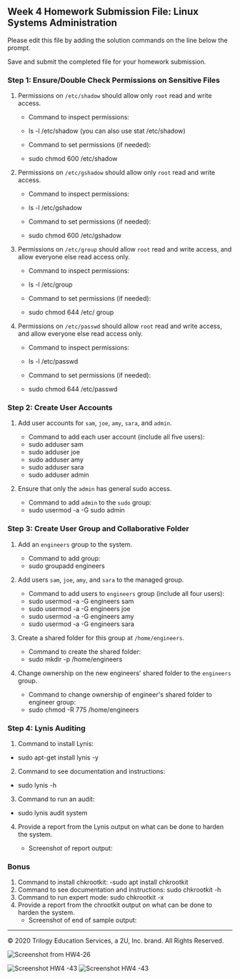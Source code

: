 ## Week 4 Homework Submission File: Linux Systems Administration

Please edit this file by adding the solution commands on the line below the prompt.

Save and submit the completed file for your homework submission.


### Step 1: Ensure/Double Check Permissions on Sensitive Files

1. Permissions on `/etc/shadow` should allow only `root` read and write access.

    - Command to inspect permissions: 
    - ls -l /etc/shadow (you can also use stat /etc/shadow)

    - Command to set permissions (if needed): 
    - sudo chmod 600 /etc/shadow

2. Permissions on `/etc/gshadow` should allow only `root` read and write access.

    - Command to inspect permissions:
    -  ls -l /etc/gshadow

    - Command to set permissions (if needed):
    - sudo chmod 600 /etc/gshadow

3. Permissions on `/etc/group` should allow `root` read and write access, and allow everyone else read access only.

    - Command to inspect permissions: 
    - ls -l /etc/group

    - Command to set permissions (if needed):
    -  sudo chmod 644 /etc/ group

4. Permissions on `/etc/passwd` should allow `root` read and write access, and allow everyone else read access only.

    - Command to inspect permissions:
    -  ls -l /etc/passwd

    - Command to set permissions (if needed):
    -  sudo chmod 644 /etc/passwd

### Step 2: Create User Accounts

1. Add user accounts for `sam`, `joe`, `amy`, `sara`, and `admin`.

    - Command to add each user account (include all five users): 
    - sudo adduser sam
    - sudo adduser joe
    - sudo adduser amy
    - sudo adduser sara
    - sudo adduser admin

2. Ensure that only the `admin` has general sudo access.

    - Command to add `admin` to the `sudo` group:
    - sudo usermod -a -G sudo admin

### Step 3: Create User Group and Collaborative Folder

1. Add an `engineers` group to the system.

    - Command to add group:
    - sudo groupadd engineers

2. Add users `sam`, `joe`, `amy`, and `sara` to the managed group.

    - Command to add users to `engineers` group (include all four users):
    - sudo usermod -a -G engineers sam
    - sudo usermod -a -G engineers joe
    - sudo usermod -a -G engineers amy
    - sudo usermod -a -G engineers sara

3. Create a shared folder for this group at `/home/engineers`.

    - Command to create the shared folder:
    - sudo mkdir -p /home/engineers

4. Change ownership on the new engineers' shared folder to the `engineers` group.

    - Command to change ownership of engineer's shared folder to engineer group:
    - sudo chmod -R 775 /home/engineers

### Step 4: Lynis Auditing

1. Command to install Lynis:
- sudo apt-get install lynis -y
2. Command to see documentation and instructions:
- sudo lynis -h
3. Command to run an audit:
- sudo lynis audit system
4. Provide a report from the Lynis output on what can be done to harden the system.

    - Screenshot of report output:


### Bonus
1. Command to install chkrootkit:
-sudo apt install chkrootkit
2. Command to see documentation and instructions:
sudo chkrootkit -h
3. Command to run expert mode:
sudo chkrootkit -x
4. Provide a report from the chrootkit output on what can be done to harden the system.
    - Screenshot of end of sample output:

---
© 2020 Trilogy Education Services, a 2U, Inc. brand. All Rights Reserved.


![Screenshot from HW4-26](https://user-images.githubusercontent.com/94258691/149429282-c3e843b5-6830-4164-a465-881de5a7dda0.png)


![Screenshot HW4 -43](https://user-images.githubusercontent.com/94258691/149429286-ee276cf5-150d-4505-b20e-0739827574d0.png)
![Screenshot HW4 -43](https://user-images.githubusercontent.com/94258691/149429330-8aaccca6-4c64-4c79-8d9c-4b5dfa65a365.png)
